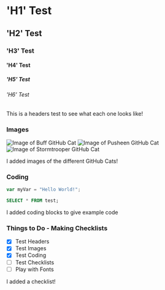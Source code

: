 # 'H1' Test
## 'H2' Test
### 'H3' Test
#### 'H4' Test
##### 'H5' Test
###### 'H6' Test

This is a headers test to see what each one looks like!

### Images

![Image of Buff GitHub Cat](https://octodex.github.com/images/steroidtocat.png)
![Image of Pusheen GitHub Cat](https://octodex.github.com/images/pusheencat.png)
![Image of Stormtrooper GitHub Cat](https://octodex.github.com/images/stormtroopocat.png)

I added images of the different GitHub Cats!

### Coding

``` Javascript
var myVar = "Hello World!";
```

``` SQL
SELECT * FROM test;
```

I added coding blocks to give example code

### Things to Do - Making Checklists

- [x] Test Headers
- [x] Test Images
- [x] Test Coding
- [ ] Test Checklists
- [ ] Play with Fonts

I added a checklist!
